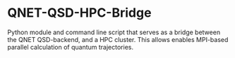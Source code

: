 # QNET-QSD-HPC-Bridge #

Python module and command line script that serves as a bridge between the QNET
QSD-backend, and a HPC cluster. This allows enables MPI-based parallel
calculation of quantum trajectories.
